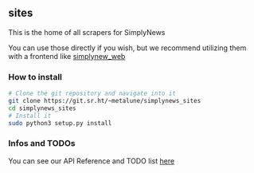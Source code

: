 ## sites

This is the home of all scrapers for SimplyNews

You can use those directly if you wish, but we recommend utilizing them
with a frontend like [simplynew_web](https://git.sr.ht/~metalune/simplynews_web)

### How to install
```sh
# Clone the git repository and navigate into it
git clone https://git.sr.ht/~metalune/simplynews_sites
cd simplynews_sites
# Install it
sudo python3 setup.py install
```

### Infos and TODOs
You can see our API Reference and TODO list [here](https://man.sr.ht/~metalune/simplynews/)
